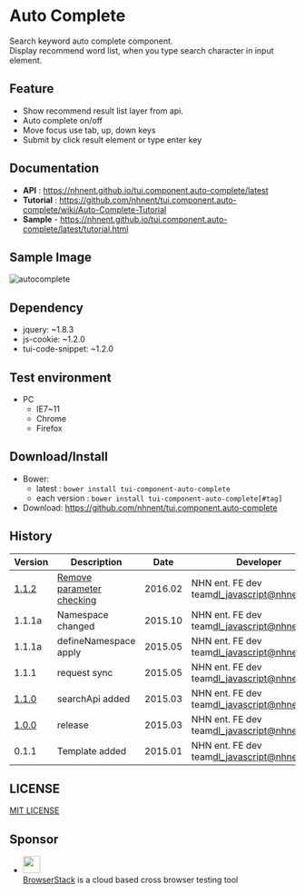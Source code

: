 Auto Complete
===============
Search keyword auto complete component.<br>
Display recommend word list, when you type search character in input element.

## Feature
* Show recommend result list layer from api.
* Auto complete on/off
* Move focus use tab, up, down keys
* Submit by click result element or type enter key

## Documentation
* **API** : https://nhnent.github.io/tui.component.auto-complete/latest
* **Tutorial** : https://github.com/nhnent/tui.component.auto-complete/wiki/Auto-Complete-Tutorial
* **Sample** - https://nhnent.github.io/tui.component.auto-complete/latest/tutorial.html


## Sample Image
![autocomplete](https://cloud.githubusercontent.com/assets/11814228/8348687/f73f696c-1b50-11e5-88a4-d503fd1c05b6.png)

## Dependency
* jquery: ~1.8.3
* js-cookie: ~1.2.0
* tui-code-snippet: ~1.2.0

## Test environment
* PC
	* IE7~11
	* Chrome
	* Firefox


## Download/Install
* Bower:
   * latest : `bower install tui-component-auto-complete`
   * each version : `bower install tui-component-auto-complete[#tag]`
* Download: https://github.com/nhnent/tui.component.auto-complete

## History
| Version | Description | Date | Developer |
| ---- | ---- | ---- | ---- |
| [1.1.2](https://nhnent.github.io/tui.component.auto-complete/1.1.2) | [Remove parameter checking](https://github.com/nhnent/tui.component.auto-complete/releases/tag/1.1.2)| 2016.02 | NHN ent. FE dev team<dl_javascript@nhnent.com> |
| 1.1.1a | Namespace changed | 2015.10 | NHN ent. FE dev team<dl_javascript@nhnent.com> |
| 1.1.1a | defineNamespace apply | 2015.05 | NHN ent. FE dev team<dl_javascript@nhnent.com> |
| 1.1.1 | request sync | 2015.05 |  NHN ent. FE dev team<dl_javascript@nhnent.com> |
| [1.1.0](https://nhnent.github.io/tui.component.auto-complete/1.1.0) | searchApi added | 2015.03 |  NHN ent. FE dev team<dl_javascript@nhnent.com> |
| [1.0.0](http://nhnent.github.io/tui.component.auto-complete/1.0.0/) | release | 2015.03 |  NHN ent. FE dev team<dl_javascript@nhnent.com> |
| 0.1.1 | Template added | 2015.01 | NHN ent. FE dev team<dl_javascript@nhnent.com> |


## LICENSE
[MIT LICENSE](LICENSE)

## Sponsor
* <img src="https://cloud.githubusercontent.com/assets/12269563/12287774/8cf4d2c0-ba12-11e5-9fa8-0a9c452cca05.png" height="30"><br>
 [BrowserStack](https://www.browserstack.com/) is a cloud based cross browser testing tool
